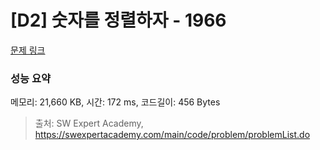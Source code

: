 # [D2] 숫자를 정렬하자 - 1966 

[문제 링크](https://swexpertacademy.com/main/code/problem/problemDetail.do?contestProbId=AV5PrmyKAWEDFAUq) 

### 성능 요약

메모리: 21,660 KB, 시간: 172 ms, 코드길이: 456 Bytes



> 출처: SW Expert Academy, https://swexpertacademy.com/main/code/problem/problemList.do